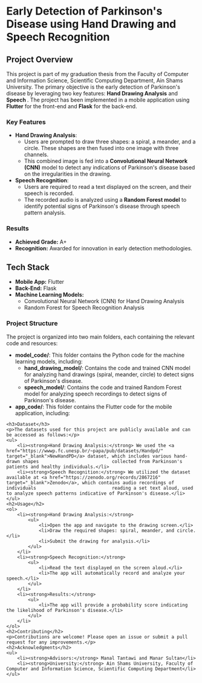 <h1>Early Detection of Parkinson's Disease using Hand Drawing and Speech Recognition</h1>
    <h2>Project Overview</h2>
    <p>This project is part of my graduation thesis from the Faculty of Computer and Information Science, Scientific Computing Department, Ain Shams University. The primary objective is the early detection of Parkinson's disease by leveraging two key features: <strong>Hand Drawing Analysis</strong> and <strong>Speech </strong>. The project has been implemented in a mobile application using <strong>Flutter</strong> for the front-end and <strong>Flask</strong> for the back-end.</p>
    <h3>Key Features</h3>
    <ul>
        <li><strong>Hand Drawing Analysis</strong>:
            <ul>
                <li>Users are prompted to draw three shapes: a spiral, a meander, and a circle. These shapes are then fused into one image with three channels.</li>
                <li>This combined image is fed into a <strong>Convolutional Neural Network (CNN)</strong> model to detect any indications of Parkinson's disease based on the irregularities in the drawing.</li>
            </ul>
        </li>
        <li><strong>Speech Recognition</strong>:
            <ul>
                <li>Users are required to read a text displayed on the screen, and their speech is recorded.</li>
                <li>The recorded audio is analyzed using a <strong>Random Forest model</strong> to identify potential signs of Parkinson's disease through speech pattern analysis.</li>
            </ul>
        </li>
    </ul>
    <h3>Results</h3>
    <ul>
        <li><strong>Achieved Grade:</strong> A+</li>
        <li><strong>Recognition:</strong> Awarded for innovation in early detection methodologies.</li>
    </ul>
    <h2>Tech Stack</h2>
    <ul>
        <li><strong>Mobile App:</strong> Flutter</li>
        <li><strong>Back-End:</strong> Flask</li>
        <li><strong>Machine Learning Models:</strong>
            <ul>
                <li>Convolutional Neural Network (CNN) for Hand Drawing Analysis</li>
                <li>Random Forest for Speech Recognition Analysis</li>
            </ul>
        </li>
    </ul>
    <h3>Project Structure</h3>
    <p>The project is organized into two main folders, each containing the relevant code and resources:</p>
    <ul>
        <li><strong>model_code/</strong>: This folder contains the Python code for the machine learning models, including:
            <ul>
                <li><strong>hand_drawing_model/</strong>: Contains the code and trained CNN model for analyzing hand drawings (spiral, meander, circle) to detect signs of Parkinson's disease.</li>
                <li><strong>speech_model/</strong>: Contains the code and trained Random Forest model for analyzing speech recordings to detect signs of            Parkinson's disease.</li>
            </ul>
        </li>
        <li><strong>app_code/</strong>: This folder contains the Flutter code for the mobile application, including:
        </li>
</ul>

    <h3>Dataset</h3>
    <p>The datasets used for this project are publicly available and can be accessed as follows:</p>
    <ul>
        <li><strong>Hand Drawing Analysis:</strong> We used the <a href="https://wwwp.fc.unesp.br/~papa/pub/datasets/Handpd/" target="_blank">NewHandPD</a> dataset, which includes various hand-drawn shapes                           collected from Parkinson's patients and healthy individuals.</li>
        <li><strong>Speech Recognition:</strong> We utilized the dataset available at <a href="https://zenodo.org/records/2867216" target="_blank">Zenodo</a>, which contains audio recordings of individuals                            reading a set text aloud, used to analyze speech patterns indicative of Parkinson's disease.</li>
    </ul>
    <h2>Usage</h2>
    <ol>
        <li><strong>Hand Drawing Analysis:</strong>
            <ul>
                <li>Open the app and navigate to the drawing screen.</li>
                <li>Draw the required shapes: spiral, meander, and circle.</li>
                <li>Submit the drawing for analysis.</li>
            </ul>
        </li>
        <li><strong>Speech Recognition:</strong>
            <ul>
                <li>Read the text displayed on the screen aloud.</li>
                <li>The app will automatically record and analyze your speech.</li>
            </ul>
        </li>
        <li><strong>Results:</strong>
            <ul>
                <li>The app will provide a probability score indicating the likelihood of Parkinson's disease.</li>
            </ul>
        </li>
    </ol>
    <h2>Contributing</h2>
    <p>Contributions are welcome! Please open an issue or submit a pull request for any improvements.</p>
    <h2>Acknowledgments</h2>
    <ul>
        <li><strong>Advisors:</strong> Manal Tantawi and Manar Sultan</li>
        <li><strong>University:</strong> Ain Shams University, Faculty of Computer and Information Science, Scientific Computing Department</li>
    </ul>
